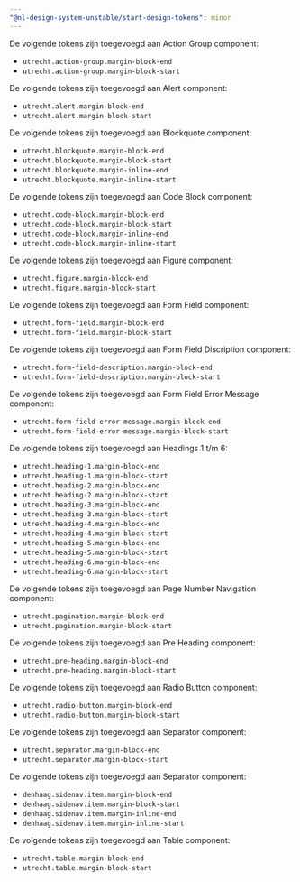 ```yaml
---
"@nl-design-system-unstable/start-design-tokens": minor
---
```


De volgende tokens zijn toegevoegd aan Action Group component:

- `utrecht.action-group.margin-block-end`
- `utrecht.action-group.margin-block-start`

De volgende tokens zijn toegevoegd aan Alert component:

- `utrecht.alert.margin-block-end`
- `utrecht.alert.margin-block-start`

De volgende tokens zijn toegevoegd aan Blockquote component:

- `utrecht.blockquote.margin-block-end`
- `utrecht.blockquote.margin-block-start`
- `utrecht.blockquote.margin-inline-end`
- `utrecht.blockquote.margin-inline-start`

De volgende tokens zijn toegevoegd aan Code Block component:

- `utrecht.code-block.margin-block-end`
- `utrecht.code-block.margin-block-start`
- `utrecht.code-block.margin-inline-end`
- `utrecht.code-block.margin-inline-start`

De volgende tokens zijn toegevoegd aan Figure component:

- `utrecht.figure.margin-block-end`
- `utrecht.figure.margin-block-start`

De volgende tokens zijn toegevoegd aan Form Field component:

- `utrecht.form-field.margin-block-end`
- `utrecht.form-field.margin-block-start`

De volgende tokens zijn toegevoegd aan Form Field Discription component:

- `utrecht.form-field-description.margin-block-end`
- `utrecht.form-field-description.margin-block-start`

De volgende tokens zijn toegevoegd aan Form Field Error Message component:

- `utrecht.form-field-error-message.margin-block-end`
- `utrecht.form-field-error-message.margin-block-start`

De volgende tokens zijn toegevoegd aan Headings 1 t/m 6:

- `utrecht.heading-1.margin-block-end`
- `utrecht.heading-1.margin-block-start`
- `utrecht.heading-2.margin-block-end`
- `utrecht.heading-2.margin-block-start`
- `utrecht.heading-3.margin-block-end`
- `utrecht.heading-3.margin-block-start`
- `utrecht.heading-4.margin-block-end`
- `utrecht.heading-4.margin-block-start`
- `utrecht.heading-5.margin-block-end`
- `utrecht.heading-5.margin-block-start`
- `utrecht.heading-6.margin-block-end`
- `utrecht.heading-6.margin-block-start`

De volgende tokens zijn toegevoegd aan Page Number Navigation component:

- `utrecht.pagination.margin-block-end`
- `utrecht.pagination.margin-block-start`

De volgende tokens zijn toegevoegd aan Pre Heading component:

- `utrecht.pre-heading.margin-block-end`
- `utrecht.pre-heading.margin-block-start`

De volgende tokens zijn toegevoegd aan Radio Button component:

- `utrecht.radio-button.margin-block-end`
- `utrecht.radio-button.margin-block-start`

De volgende tokens zijn toegevoegd aan Separator component:

- `utrecht.separator.margin-block-end`
- `utrecht.separator.margin-block-start`

De volgende tokens zijn toegevoegd aan Separator component:

- `denhaag.sidenav.item.margin-block-end`
- `denhaag.sidenav.item.margin-block-start`
- `denhaag.sidenav.item.margin-inline-end`
- `denhaag.sidenav.item.margin-inline-start`

De volgende tokens zijn toegevoegd aan Table component:

- `utrecht.table.margin-block-end`
- `utrecht.table.margin-block-start`
